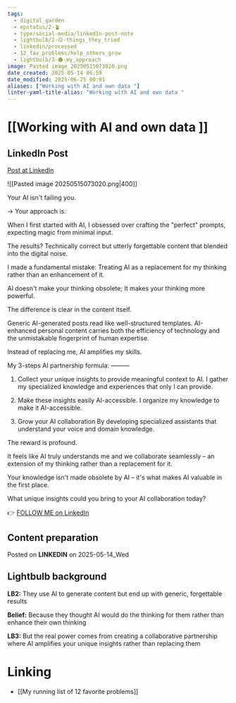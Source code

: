```yaml
---
tags:
  - digital_garden
  - epstatus/2-🪴
  - type/social-media/linkedIn-post-note
  - lightbulb/2-🟡-things_they_tried
  - linkedin/processed
  - 12_fav_problems/help_others_grow
  - lightbulb/3-🟠-my_approach
image: Pasted image 20250515073020.png
date_created: 2025-05-14 06:59
date_modified: 2025-06-25 00:01
aliases: ["Working with AI and own data "]
linter-yaml-title-alias: "Working with AI and own data "
---
```

# [[Working with AI and own data ]]

## LinkedIn Post

[Post at LinkedIn](https://www.linkedin.com/posts/sebastiankamilli_your-ai-isnt-failing-you-your-approach-activity-7328297983731511296-lKzM?utm_source=share&utm_medium=member_desktop&rcm=ACoAAA1M1pkBgWCYPhT45EpfLiHzViQqRWNCIv4)

![[Pasted image 20250515073020.png|400]]

Your AI isn't failing you.

→ Your approach is.

When I first started with AI, I obsessed over crafting the "perfect" prompts, expecting magic from minimal input.

The results? Technically correct but utterly forgettable content that blended into the digital noise.

I made a fundamental mistake: 
Treating AI as a replacement for my thinking rather than an enhancement of it.

AI doesn't make your thinking obsolete; 
It makes your thinking more powerful.

The difference is clear in the content itself. 

Generic AI-generated posts read like well-structured templates. AI-enhanced personal content carries both the efficiency of technology and the unmistakable fingerprint of human expertise.

Instead of replacing me, AI amplifies my skills.

My 3-steps AI partnership formula:
———
1. Collect your unique insights to provide meaningful context to AI. 
I gather my specialized knowledge and experiences that only I can provide.
    
2. Make these insights easily AI-accessible. 
I organize my knowledge to make it AI-accessible.
    
3. Grow your AI collaboration 
By developing specialized assistants that understand your voice and domain knowledge.
    
The reward is profound. 

It feels like AI truly understands me and we collaborate seamlessly – an extension of my thinking rather than a replacement for it.

Your knowledge isn't made obsolete by AI – it's what makes AI valuable in the first place.

What unique insights could you bring to your AI collaboration today?

👉 [FOLLOW ME on LinkedIn](https://www.linkedin.com/comm/mynetwork/discovery-see-all?usecase=PEOPLE_FOLLOWS&followMember=sebastiankamilli)

## Content preparation

Posted on **LINKEDIN** on 2025-05-14_Wed

## Lightbulb background

**LB2:** They use AI to generate content but end up with generic, forgettable results

**Belief:** Because they thought AI would do the thinking for them rather than enhance their own thinking

**LB3:** But the real power comes from creating a collaborative partnership where AI amplifies your unique insights rather than replacing them

# Linking

+ [[My running list of 12 favorite problems]]